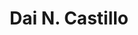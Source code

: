 ---
layout: autor
title: Dai N. Castillo
posicion: Antologadora - Editora
generosAutor: 
paisAutor:
imagenAutor:
---
